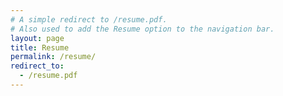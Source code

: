 ```yaml
---
# A simple redirect to /resume.pdf.
# Also used to add the Resume option to the navigation bar.
layout: page
title: Resume
permalink: /resume/
redirect_to:
  - /resume.pdf
---
```

